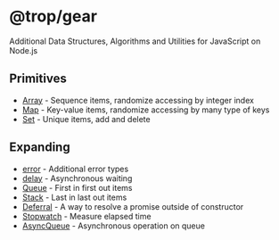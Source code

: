 # @trop/gear

Additional Data Structures,  Algorithms and Utilities for JavaScript on Node.js

## Primitives

* [Array](https://developer.mozilla.org/en-US/docs/Web/JavaScript/Reference/Global_Objects/Array) - Sequence items, randomize accessing by integer index
* [Map](https://developer.mozilla.org/en-US/docs/Web/JavaScript/Reference/Global_Objects/Map) - Key-value items, randomize accessing by many type of keys
* [Set](https://developer.mozilla.org/en-US/docs/Web/JavaScript/Reference/Global_Objects/Set) - Unique items, add and delete

## Expanding

* [error](error.md) - Additional error types
* [delay](delay.md) - Asynchronous waiting
* [Queue](queue.md) - First in first out items
* [Stack](stack.md) - Last in last out items
* [Deferral](deferral.md) - A way to resolve a promise outside of constructor
* [Stopwatch](stopwatch.md) - Measure elapsed time
* [AsyncQueue](async_queue.md) - Asynchronous operation on queue
